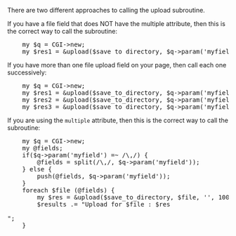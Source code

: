 
There are two different approaches to calling the upload subroutine.

If you have a file field that does NOT have the multiple attribute, then this is the correct way to call the subroutine:
<pre>
    my $q = CGI->new;
    my $res1 = &upload($save_to_directory, $q->param('myfield'), '', 100, 1);
</pre>

If you have more than one file upload field on your page, then call each one successively:
<pre>
    my $q = CGI->new;
    my $res1 = &upload($save_to_directory, $q->param('myfield1'), '', 100, 1);
    my $res2 = &upload($save_to_directory, $q->param('myfield2'), '', 100, 1);
    my $res3 = &upload($save_to_directory, $q->param('myfield3'), '', 100, 1);
</pre>

If you are using the <code>multiple</code> attribute, then this is the correct way to call the subroutine:
<pre>
    my $q = CGI->new;
    my @fields;
    if($q->param('myfield') =~ /\,/) {
        @fields = split(/\,/, $q->param('myfield'));
    } else {
        push(@fields, $q->param('myfield'));
    }
    foreach $file (@fields) {
        my $res = &upload($save_to_directory, $file, '', 100, 1);
        $results .= "Upload for $file : $res<br /><br />";
    }
</pre>


